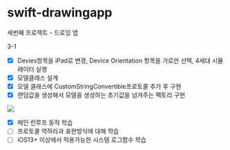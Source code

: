# swift-drawingapp
세번째 프로젝트 - 드로잉 앱

3-1
- [x] Devies항목을 iPad로 변경, Device Orientation 항목을 가로만 선택, 4세대 시뮬레이터 실행
- [x] 모델클래스 설계
- [x] 모델 클래스에 CustomStringConvertible프로토콜 추가 후 구현
- [x] 랜덤값을 생성해서 모델을 생성하는 초기값을 넘겨주는 팩토리 구현
<img src="https://user-images.githubusercontent.com/97685264/228111785-fcc9bac6-6da5-4682-b23f-20cfaf44bed7.png">

- [x] 메인 런루프 동작 학습
- [ ] 프로토콜 역하라과 표현방식에 대해 학습
- [ ] iOS13+ 이상에서 적용가능한 시스템 로그함수 학습
